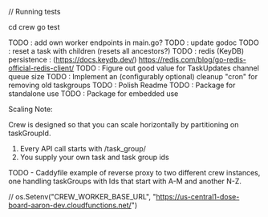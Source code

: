 // Running tests

cd crew
go test

TODO : add own worker endpoints in main.go?
TODO : update godoc
TODO : reset a task with children (resets all ancestors?)
TODO : redis (KeyDB) persistence : (https://docs.keydb.dev/) https://redis.com/blog/go-redis-official-redis-client/ 
TODO : Figure out good value for TaskUpdates channel queue size
TODO : Implement an (configurably optional) cleanup "cron" for removing old taskgroups
TODO : Polish Readme
TODO : Package for standalone use
TODO : Package for embedded use

Scaling Note:

Crew is designed so that you can scale horizontally by partitioning on taskGroupId.
1) Every API call starts with /task_group/<taskGroupId>
2) You supply your own task and task group ids

TODO - Caddyfile example of reverse proxy to two different crew instances, one handling taskGroups with Ids that start with A-M and another N-Z.

// os.Setenv("CREW_WORKER_BASE_URL", "https://us-central1-dose-board-aaron-dev.cloudfunctions.net/")